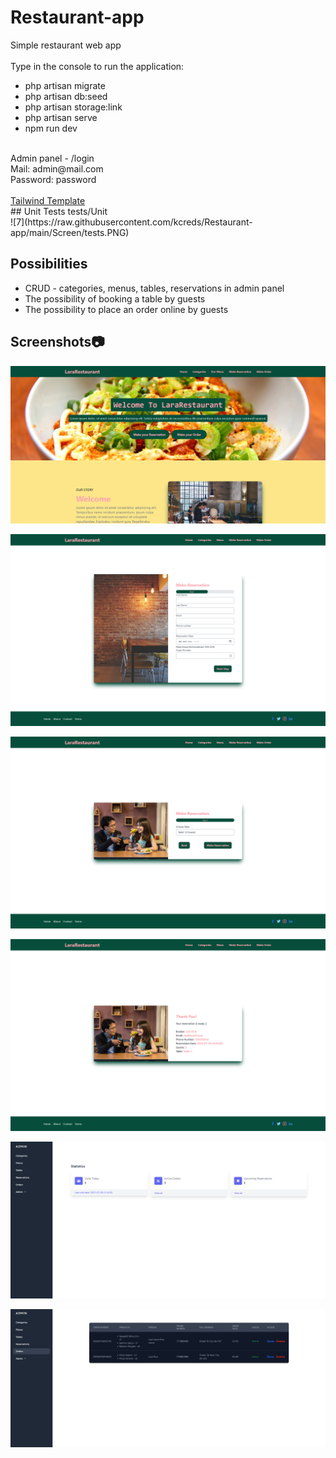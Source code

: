 # Restaurant-app

Simple restaurant web app
<br><br>
Type in the console to run the application:
<br>
- php artisan migrate<br>
- php artisan db:seed<br>
- php artisan storage:link<br>
- php artisan serve<br>
- npm run dev
<br>
Admin panel - /login<br>
Mail: admin@mail.com<br>
Password: password
<br><br>
<a href="https://same616.gumroad.com/l/ehghk">Tailwind Template</a>
<br>
## Unit Tests
tests/Unit
<br>
![7](https://raw.githubusercontent.com/kcreds/Restaurant-app/main/Screen/tests.PNG)

## Possibilities
<ul>
  <li>CRUD - categories, menus, tables, reservations in admin panel</li>
  <li>The possibility of booking a table by guests</li>
  <li>The possibility to place an order online by guests</li>
</ul>


## Screenshots:camera:

 
![1](https://github.com/kcreds/Restaurant-app/blob/main/Screen/1.png?raw=true)

![2](https://github.com/kcreds/Restaurant-app/blob/main/Screen/2.png?raw=true)

![3](https://github.com/kcreds/Restaurant-app/blob/main/Screen/3.png?raw=true)

![4](https://github.com/kcreds/Restaurant-app/blob/main/Screen/4.png?raw=true)

![5](https://github.com/kcreds/Restaurant-app/blob/main/Screen/5.png?raw=true)

![6](https://github.com/kcreds/Restaurant-app/blob/main/Screen/6.JPG?raw=true)

 
